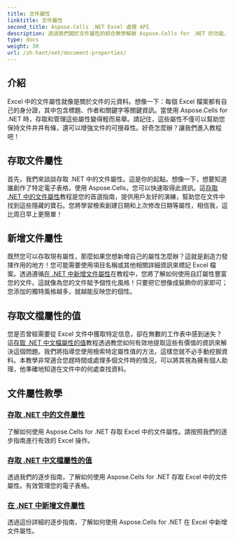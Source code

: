 ```yaml
---
title: 文件屬性
linktitle: 文件屬性
second_title: Aspose.Cells .NET Excel 處理 API
description: 透過我們關於文件屬性的綜合教學解鎖 Aspose.Cells for .NET 的功能，以增強您的 Excel 文件管理技能。
type: docs
weight: 30
url: /zh-hant/net/document-properties/
---
```

## 介紹

Excel 中的文件屬性就像是關於文件的元資料。想像一下：每個 Excel 檔案都有自己的身分證，其中包含標題、作者和關鍵字等關鍵資訊。當使用 Aspose.Cells for .NET 時，存取和管理這些屬性變得輕而易舉。請記住，這些屬性不僅可以幫助您保持文件井井有條，還可以增強文件的可搜尋性。好奇怎麼辦？讓我們進入教程吧！

## 存取文件屬性
首先，我們來談談存取 .NET 中的文件屬性。這是你的起點。想像一下，想要知道誰創作了特定電子表格，使用 Aspose.Cells，您可以快速取得此資訊。這[存取 .NET 中的文件屬性](./accessing-document-properties/)教程是您的首選指南，提供用戶友好的演練，幫助您在文件中找到這些隱藏的寶石。您將學習檢索創建日期和上次修改日期等屬性，相信我，這比周日早上更簡單！

## 新增文件屬性
既然您可以存取現有屬性，那麼如果您想新增自己的屬性怎麼辦？這就是創造力發揮作用的地方！您可能需要使用項目名稱或其他相關詳細資訊來標記 Excel 檔案。透過遵循[在 .NET 中新增文件屬性](./adding-document-properties/)在教程中，您將了解如何使用自訂屬性豐富您的文件。這就像為您的文件賦予個性化風格！只要把它想像成裝飾你的家即可；您添加的獨特風格越多，就越能反映您的個性。

## 存取文檔屬性的值
您是否曾經需要從 Excel 文件中獲取特定信息，卻在無數的工作表中感到迷失？這[存取 .NET 中文檔屬性的值](./accessing-value-of-document-properties/)教程透過教您如何有效地提取這些有價值的資訊來解決這個問題。我們將指導您使用檢索特定屬性值的方法，這樣您就不必手動挖掘資料。本教學非常適合您趕時間或處理多個文件時的情況，可以將其視為擁有個人助理，他準確地知道在文件中的何處查找資料。

## 文件屬性教學
### [存取 .NET 中的文件屬性](./accessing-document-properties/)
了解如何使用 Aspose.Cells for .NET 存取 Excel 中的文件屬性。請按照我們的逐步指南進行有效的 Excel 操作。
### [存取 .NET 中文檔屬性的值](./accessing-value-of-document-properties/)
透過我們的逐步指南，了解如何使用 Aspose.Cells for .NET 存取 Excel 中的文件屬性。有效管理您的電子表格。
### [在 .NET 中新增文件屬性](./adding-document-properties/)
透過這份詳細的逐步指南，了解如何使用 Aspose.Cells for .NET 在 Excel 中新增文件屬性。